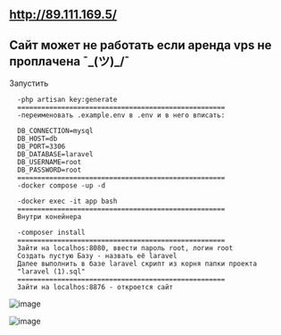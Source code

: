 ## http://89.111.169.5/
## Сайт может не работать если аренда vps не проплачена ¯\_(ツ)_/¯ 

Запустить 

      -php artisan key:generate
      ====================================================
      -переименовать .example.env в .env и в него вписать:

      DB_CONNECTION=mysql
      DB_HOST=db
      DB_PORT=3306
      DB_DATABASE=laravel
      DB_USERNAME=root
      DB_PASSWORD=root
      ====================================================
      -docker compose -up -d
      
      -docker exec -it app bash
      ====================================================
      Внутри конейнера

      -composer install
      ====================================================
      Зайти на localhos:8080, ввести пароль root, логин root
      Создать пустую Базу - назвать её laravel
      Далее выполнить в базе laravel скрипт из корня папки проекта 
      "laravel (1).sql"
      ====================================================
      Зайти на localhos:8876 - откроется сайт

![image](https://github.com/user-attachments/assets/2cd665e6-7627-49a6-bcbf-ba025c78a00a)

![image](https://github.com/user-attachments/assets/492c2c40-77fd-463c-b299-40e8d14a2ba7)
